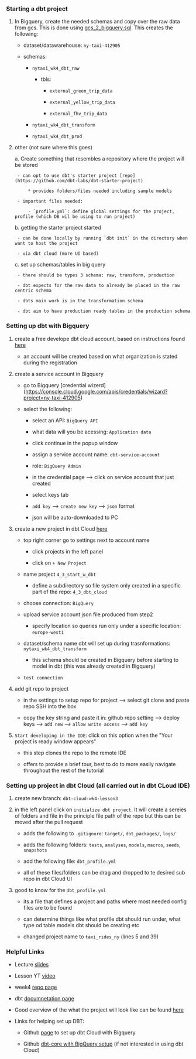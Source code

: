 ### Starting a dbt project

1. In Bigquery, create the needed schemas and copy over the raw data from gcs. This is done using [gcs_2_bigquery.sql](../4_1a_data_2_gcs/gcs_2_bigquery.sql). This creates the following:

    - dataset/datawarehouse: `ny-taxi-412905`

    - schemas:

        + `nytaxi_wk4_dbt_raw`

            - tbls:

                + `external_green_trip_data`

                + `external_yellow_trip_data`

                + `external_fhv_trip_data`

        + `nytaxi_wk4_dbt_transform`

        + `nytaxi_wk4_dbt_prod`

2. other (not sure where this goes)

    a. Create something that resembles a repository where the project will be stored

        - can opt to use dbt's starter project [repo](https://github.com/dbt-labs/dbt-starter-project)

            * provides folders/files needed including sample models

        - important files needed:

            - `profile.yml`: define global settings for the project, profile (which DB wil be using to run project)

    b. getting the starter project started

        - can be done locally by running `dbt init` in the directory when want to host the project

        - via dbt cloud (more UI based)

    c. set up schemas/tables in big query

        - there should be types 3 schema: raw, transform, production

        - dbt expects for the raw data to already be placed in the raw centric schema

        - dbts main work is in the transformation schema

        - dbt aim to have production ready tables in the production schema

### Setting up dbt with Bigquery

1. create a free develope dbt cloud account, based on instructions found [here](https://www.getdbt.com/signup)

    * an account will be created based on what organization is stated during the registration

2. create a service account in Bigquery

    - go to Bigquery [credential wizerd]
(https://console.cloud.google.com/apis/credentials/wizard?project=ny-taxi-412905)

    - select the following:

        * select an API: `BigQuery API`

        * what data will you be acessing: `Application data`

        * click continue in the popup window

        * assign a service account name: `dbt-service-account`

        * role: `BigQuery Admin`

        * in the credential page --> click on service account that just created

        * select keys tab

        * `add key` --> `create new key` --> `json` format

        * json will be auto-downloaded to PC

4. create a new project in dbt Cloud [here](https://cloud.getdbt.com/)

    * top right corner go to settings next to account name

        * click projects in the left panel

        * click on `+ New Project`

    * name project `4_3_start_w_dbt`

        * define a subdirectory so file system only created in a specific part of the repo: `4_3_dbt_cloud`

    * choose connection: `BigQuery`

    * upload service account json file produced from step2

        - specify location so queries run only under a specific location: `europe-west1`

    * dataset/schema name dbt will set up during trasnformations: `nytaxi_wk4_dbt_transform`

        - this schema should be created in Bigquery before starting to model in dbt (this was already created in Bigquery)

    * `test connection`

5. add git repo to project

    * in the settings to setup repo for project --> select git clone and paste repo SSH into the box

    * copy the key string and paste it in: github repo setting --> deploy keys --> `add new` --> `allow write access` --> `add key`

6. `Start developing in the IDE`: click on this option when the "Your project is ready window appears"

    - this step clones the repo to the remote IDE

    - offers to provide a brief tour, best to do to more easily navigate throughout the rest of the tutorial

### Setting up project in dbt Cloud (all carried out in dbt CLoud IDE)

1. create new branch: `dbt-cloud-wk4-lesson3`

2. in the left panel click on `initialize dbt project`. It will create a sereies of folders and file in the principle file path of the repo but this can be moved after the pull request

    - adds the following to `.gitignore`: `target/`, `dbt_packages/`, `logs/`

    - adds the following folders: `tests`, `analyses`, `models`, `macros`, `seeds`, `snapshots`

    - add the following file: `dbt_profile.yml`

    - all of these files/folders can be drag and dropped to te desired sub repo in dbt Cloud UI

3. good to know for the `dbt_profile.yml`

    - its a file that defines a project and paths where most needed config files are to be found

    - can determine things like what profile dbt should run under, what type od table models dbt should be creating etc

    - changed project name to `taxi_rides_ny` (lines 5 and 39)

### Helpful Links

* Lecture [slides](https://docs.google.com/presentation/d/1xSll_jv0T8JF4rYZvLHfkJXYqUjPtThA/edit#slide=id.p1)

* Lesson YT [video](https://www.youtube.com/watch?v=J0XCDyKiU64&list=PLaNLNpjZpzwgneiI-Gl8df8GCsPYp_6Bs&index=5)

* week4 [repo page](https://github.com/DataTalksClub/data-engineering-zoomcamp/tree/main/04-analytics-engineering)

* dbt [documnetation page](https://docs.getdbt.com/docs/introduction)

* Good overview of the what the project will look like can be found [here](https://github.com/DataTalksClub/data-engineering-zoomcamp/blob/main/04-analytics-engineering/taxi_rides_ny/README.md)

* Links for helping set up DBT:

    - Github [page](https://github.com/DataTalksClub/data-engineering-zoomcamp/blob/main/04-analytics-engineering/dbt_cloud_setup.md) to set up dbt Cloud with Bigquery

    - Github [dbt-core with BigQuery setup](https://github.com/DataTalksClub/data-engineering-zoomcamp/blob/main/04-analytics-engineering/docker_setup/README.md) (if not interested in using dbt Cloud)
